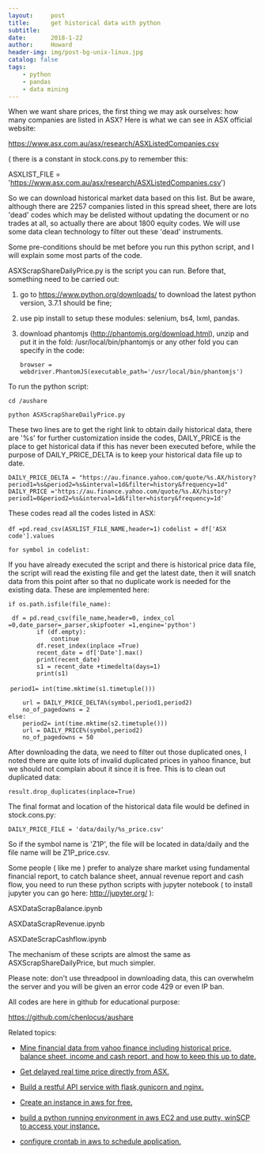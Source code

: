 ```yaml
---
layout:     post
title:      get historical data with python
subtitle:   
date:       2018-1-22
author:     Howard
header-img: img/post-bg-unix-linux.jpg
catalog: false
tags:
    - python
    - pandas
    - data mining
---
```


When we want share prices, the first thing we may ask ourselves: how many companies are listed in ASX?  Here is what we can see in ASX official website:

https://www.asx.com.au/asx/research/ASXListedCompanies.csv

( there is a constant in stock.cons.py to remember this:

ASXLIST_FILE = 'https://www.asx.com.au/asx/research/ASXListedCompanies.csv')



So we can download historical market data based on this list.  But be aware, although there are 2257 companies listed in this spread sheet,  there are lots 'dead' codes which may be delisted without updating the document or no trades at all, so actually there are about 1800 equity codes.  We will use some data clean technology to filter out these 'dead' instruments.



Some pre-conditions should be met before you run this python script, and I will explain some most parts of the code.  



ASXScrapShareDailyPrice.py is the script you can run. Before that, something need to be carried out:

1. go to https://www.python.org/downloads/ to download the latest python version, 3.7.1 should be fine;

2. use pip install to setup these modules: selenium, bs4, lxml, pandas. 

3. download phantomjs (http://phantomjs.org/download.html), unzip and put it in the fold:  /usr/local/bin/phantomjs or any other fold you can specify in the code: 

   `browser = webdriver.PhantomJS(executable_path='/usr/local/bin/phantomjs')` 

To run the python script:

```
cd /aushare

python ASXScrapShareDailyPrice.py
```



These two lines are to get the right link to obtain daily historical data, there are '%s' for further customization inside the codes, DAILY_PRICE is the place  to get historical data if this has never been executed before,  while the purpose of  DAILY_PRICE_DELTA is to keep your historical data file up to date.



`DAILY_PRICE_DELTA = "https://au.finance.yahoo.com/quote/%s.AX/history?period1=%s&period2=%s&interval=1d&filter=history&frequency=1d"`
`DAILY_PRICE ='https://au.finance.yahoo.com/quote/%s.AX/history?period1=0&period2=%s&interval=1d&filter=history&frequency=1d'`



These codes read all the codes listed in ASX:



`df =pd.read_csv(ASXLIST_FILE_NAME,header=1)`
`codelist = df['ASX code'].values`

`for symbol in codelist:`



If you have already executed the script and there is historical price data file, the script will read the existing file and get the latest date, then it will snatch data from this point after so that no duplicate work is needed for the existing data. These are implemented here:



`if os.path.isfile(file_name):`
       

```
 df = pd.read_csv(file_name,header=0, index_col =0,date_parser=_parser,skipfooter =1,engine='python')
        if (df.empty):
            continue
        df.reset_index(inplace =True)
        recent_date = df['Date'].max()
        print(recent_date)
        s1 = recent_date +timedelta(days=1)
        print(s1)
```

​        `period1= int(time.mktime(s1.timetuple()))`

        url = DAILY_PRICE_DELTA%(symbol,period1,period2)
        no_of_pagedowns = 2
    else:
        period2= int(time.mktime(s2.timetuple()))
        url = DAILY_PRICE%(symbol,period2)
        no_of_pagedowns = 50
After downloading the data, we need to filter out those duplicated ones, I noted there are quite lots of invalid duplicated prices in yahoo finance, but we should not complain about it since it is free.  This is to clean out duplicated data:



`result.drop_duplicates(inplace=True)`



The final format and location of the historical data file would be defined in stock.cons.py:

`DAILY_PRICE_FILE = 'data/daily/%s_price.csv'`



So if the symbol name is 'Z1P', the file will be located in data/daily and the file name will be Z1P_price.csv.



Some people ( like me ) prefer to analyze share market using fundamental financial report, to catch balance sheet,  annual revenue report and cash flow, you need to run these python scripts with jupyter notebook ( to install jupyter you can go here: http://jupyter.org/ ):

ASXDataScrapBalance.ipynb

ASXDataScrapRevenue.ipynb

ASXDateScrapCashflow.ipynb



The mechanism of these scripts are almost the same as ASXScrapShareDailyPrice, but much simpler. 



Please note: don't use threadpool in downloading data, this can overwhelm the server and you will be given an error code 429 or even IP ban. 



All codes are here in github for educational purpose:

https://github.com/chenlocus/aushare



Related topics: 

 - [Mine financial data from yahoo finance including historical price, balance sheet, income and cash report, and how to keep this up to date.](http://engineerman.club/2018/01/22/get-historical-data-with-python/)

 - [Get delayed real time price directly from ASX.](http://engineerman.club/2018/01/22/get-delayed-price-directly-from-ASX/)

 - [Build a restful API service with flask,gunicorn and nginx.](http://engineerman.club/2020/01/12/build-a-rest-API-service-to-provide-market-data-for-yourself/) 

 - [Create an instance in aws for free.](http://engineerman.club/2018/11/16/create-an-instance-in-aws-for-free/)

 - [build a python running environment in aws EC2 and use putty, winSCP to access your instance.](http://engineerman.club/2018/11/16/How-to-access-the-EC2-instance-in-AWS/)

 - [configure crontab in aws to schedule application.](http://engineerman.club/2018/11/16/Schedule-regular-tasks-in-AWS/)
